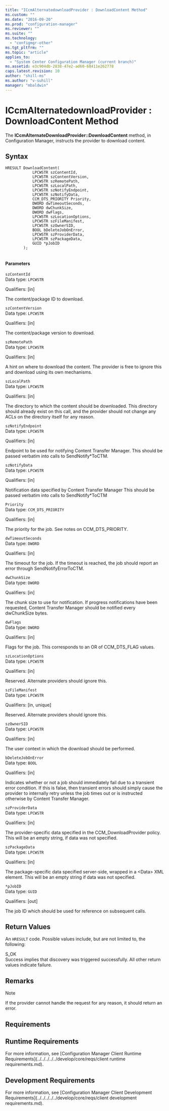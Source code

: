 ```yaml
---
title: "ICcmAlternatedownloadProvider : DownloadContent Method"
ms.custom: ""
ms.date: "2016-09-20"
ms.prod: "configuration-manager"
ms.reviewer: ""
ms.suite: ""
ms.technology: 
  - "configmgr-other"
ms.tgt_pltfrm: ""
ms.topic: "article"
applies_to: 
  - "System Center Configuration Manager (current branch)"
ms.assetid: e3c904db-2838-47e2-ad60-68411e262778
caps.latest.revision: 10
author: "shill-ms"
ms.author: "v-suhill"
manager: "mbaldwin"
---
```

# ICcmAlternatedownloadProvider : DownloadContent Method
The **ICcmAlternateDownloadProvider::DownloadContent** method, in Configuration Manager, instructs the provider to download content.  
  
## Syntax  
  
```  
HRESULT DownloadContent(  
            LPCWSTR szContentId,   
            LPCWSTR szContentVersion,   
            LPCWSTR szRemotePath,   
            LPCWSTR szLocalPath,   
            LPCWSTR szNotifyEndpoint,   
            LPCWSTR szNotifyData,   
            CCM_DTS_PRIORITY Priority,   
            DWORD dwTimeoutSeconds,   
            DWORD dwChunkSize,   
            DWORD dwFlags,   
            LPCWSTR szLocationOptions,   
            LPCWSTR szFileManifest,   
            LPCWSTR szOwnerSID,   
            BOOL bDeleteJobOnError,   
            LPCWSTR szProviderData,   
            LPCWSTR szPackageData,   
            GUID *pJobID  
        );  
  
```  
  
#### Parameters  
 `szContentId`  
 Data type: `LPCWSTR`  
  
 Qualifiers: [in]  
  
 The content/package ID to download.  
  
 `szContentVersion`  
 Data type: `LPCWSTR`  
  
 Qualifiers: [in]  
  
 The content/package version to download.  
  
 `szRemotePath`  
 Data type: `LPCWSTR`  
  
 Qualifiers: [in]  
  
 A hint on where to download the content. The provider is free to ignore this and download using its own mechanisms.  
  
 `szLocalPath`  
 Data type: `LPCWSTR`  
  
 Qualifiers: [in]  
  
 The directory to which the content should be downloaded. This directory should already exist on this call, and the provider should not change any ACLs on the directory itself for any reason.  
  
 `szNotifyEndpoint`  
 Data type: `LPCWSTR`  
  
 Qualifiers: [in]  
  
 Endpoint to be used for notifying Content Transfer Manager. This should be passed verbatim into calls to SendNotify*ToCTM.  
  
 `szNotifyData`  
 Data type: `LPCWSTR`  
  
 Qualifiers: [in]  
  
 Notification data specified by Content Transfer Manager This should be passed verbatim into calls to SendNotify*ToCTM  
  
 `Priority`  
 Data type: `CCM_DTS_PRIORITY`  
  
 Qualifiers: [in]  
  
 The priority for the job. See notes on CCM_DTS_PRIORITY.  
  
 `dwTimeoutSeconds`  
 Data type: `DWORD`  
  
 Qualifiers: [in]  
  
 The timeout for the job. If the timeout is reached, the job should report an error through SendNotifyErrorToCTM.  
  
 `dwChunkSize`  
 Data type: `DWORD`  
  
 Qualifiers: [in]  
  
 The chunk size to use for notification. If progress notifications have been requested, Content Transfer Manager should be notified every dwChunkSize bytes.  
  
 `dwFlags`  
 Data type: `DWORD`  
  
 Qualifiers: [in]  
  
 Flags for the job. This corresponds to an OR of CCM_DTS_FLAG values.  
  
 `szLocationOptions`  
 Data type: `LPCWSTR`  
  
 Qualifiers: [in]  
  
 Reserved. Alternate providers should ignore this.  
  
 `szFileManifest`  
 Data type: `LPCWSTR`  
  
 Qualifiers: [in, unique]  
  
 Reserved. Alternate providers should ignore this.  
  
 `szOwnerSID`  
 Data type: `LPCWSTR`  
  
 Qualifiers: [in]  
  
 The user context in which the download should be performed.  
  
 `bDeleteJobOnError`  
 Data type: `BOOL`  
  
 Qualifiers: [in]  
  
 Indicates whether or not a job should immediately fail due to a transient error condition. If this is false, then transient errors should simply cause the provider to internally retry unless the job times out or is instructed otherwise by Content Transfer Manager.  
  
 `szProviderData`  
 Data type: `LPCWSTR`  
  
 Qualifiers: [in]  
  
 The provider-specific data specified in the CCM_DownloadProvider policy. This will be an empty string, if data was not specified.  
  
 `szPackageData`  
 Data type: `LPCWSTR`  
  
 Qualifiers: [in]  
  
 The package-specific data specified server-side, wrapped in a \<Data> XML element. This will be an empty string if data was not specified.  
  
 `*pJobID`  
 Data type: `GUID`  
  
 Qualifiers: [out]  
  
 The job ID which should be used for reference on subsequent calls.  
  
## Return Values  
 An `HRESULT` code. Possible values include, but are not limited to, the following:  
  
 S_OK  
 Success implies that discovery was triggered successfully. All other return values indicate failure.  
  
## Remarks  
  
> [!NOTE]
>  If the provider cannot handle the request for any reason, it should return an error.  
  
## Requirements  
  
## Runtime Requirements  
 For more information, see [Configuration Manager Client Runtime Requirements](../../../../../develop/core/reqs/client runtime requirements.md).  
  
## Development Requirements  
 For more information, see [Configuration Manager Client Development Requirements](../../../../../develop/core/reqs/client development requirements.md).
